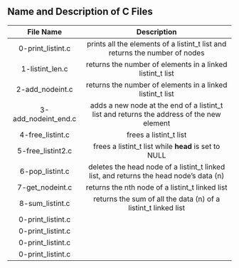 ## Name and Description of C Files

| File Name | Description |
|:---:|:---:|
| 0-print_listint.c | prints all the elements of a listint_t list and returns the number of nodes |
| 1-listint_len.c | returns the number of elements in a linked listint_t list |
| 2-add_nodeint.c | returns the number of elements in a linked listint_t list |
| 3-add_nodeint_end.c | adds a new node at the end of a listint_t list and returns the address of the new element |
| 4-free_listint.c | frees a listint_t list |
| 5-free_listint2.c | frees a listint_t list while **head** is set to NULL |
| 6-pop_listint.c | deletes the head node of a listint_t linked list, and returns the head node’s data (n) |
| 7-get_nodeint.c | returns the nth node of a listint_t linked list |
| 8-sum_listint.c | returns the sum of all the data (n) of a listint_t linked list |
| 0-print_listint.c | |
| 0-print_listint.c | |
| 0-print_listint.c | |
| 0-print_listint.c | |
